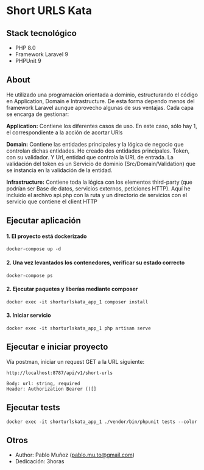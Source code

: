 # Short URLS Kata

## Stack tecnológico

- PHP 8.0
- Framework Laravel 9
- PHPUnit 9

## About

He utilizado una programación orientada a dominio, estructurando el código en Application, Domain e Intrastructure.
De esta forma dependo menos del framework Laravel aunque aprovecho algunas de sus ventajas.
Cada capa se encarga de gestionar:

**Application:**
Contiene los diferentes casos de uso. En este caso, sólo hay 1, el correspondiente a la acción de acortar URls

**Domain:**
Contiene las entidades principales y la lógica de negocio que controlan dichas entidades.
He creado dos entidades principales. Token, con su validador. Y Url, entidad que controla la URL de entrada.
La validación del token es un Servicio de dominio (Src/Domain/Validation) que se instancia en la validación de la entidad.

**Infrastructure:**
Contiene toda la lógica con los elementos third-party (que podrían ser Base de datos, servicios externos, peticiones HTTP).
Aquí he incluido el archivo api.php con la ruta y un directorio de servicios con el servicio que contiene el client HTTP

## Ejecutar aplicación

#### 1. El proyecto está dockerizado

```
docker-compose up -d
```

#### 2. Una vez levantados los contenedores, verificar su estado correcto

```
docker-compose ps
```

#### 2. Ejecutar paquetes y liberías mediante composer

```
docker exec -it shorturlskata_app_1 composer install
```

#### 3. Iniciar servicio

```
docker exec -it shorturlskata_app_1 php artisan serve
```


## Ejecutar e iniciar proyecto

Vía postman, iniciar un request GET a la URL siguiente:

```
http://localhost:8787/api/v1/short-urls

Body: url: string, required
Header: Authorization Bearer ()[] 
```

## Ejecutar tests

```
docker exec -it shorturlskata_app_1 ./vendor/bin/phpunit tests --color
```


## Otros

- Author: Pablo Muñoz (pablo.mu.to@gmail.com)
- Dedicación: 3horas
